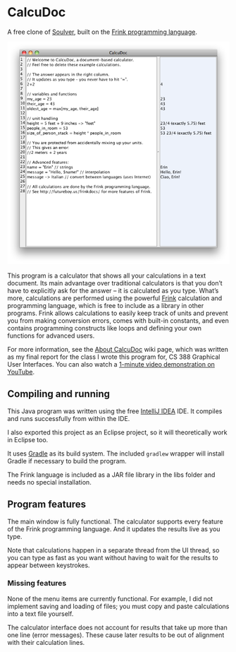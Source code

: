 # CalcuDoc

A free clone of [Soulver](http://www.acqualia.com/soulver/), built on the [Frink programming language](http://futureboy.us/frinkdocs/).

![Main window with sample calculations](screenshots/main%20window%20with%20sample%20calculations.png)

This program is a calculator that shows all your calculations in a text document. Its main advantage over traditional calculators is that you don’t have to explicitly ask for the answer – it is calculated as you type. What’s more, calculations are performed using the powerful [Frink](http://futureboy.us/frinkdocs/) calculation and programming language, which is free to include as a library in other programs. Frink allows calculations to easily keep track of units and prevent you from making conversion errors, comes with built-in constants, and even contains programming constructs like loops and defining your own functions for advanced users.

For more information, see the [About CalcuDoc](https://github.com/roryokane/CalcuDoc/wiki/About-CalcuDoc) wiki page, which was written as my final report for the class I wrote this program for, CS 388 Graphical User Interfaces. You can also watch a [1-minute video demonstration on YouTube](http://youtu.be/Yw_RsvvoU-c).

## Compiling and running

This Java program was written using the free [IntelliJ IDEA](http://www.jetbrains.com/idea/) IDE. It compiles and runs successfully from within the IDE.

I also exported this project as an Eclipse project, so it will theoretically work in Eclipse too.

It uses [Gradle](http://www.gradle.org/) as its build system. The included `gradlew` wrapper will install Gradle if necessary to build the program.

The Frink language is included as a JAR file library in the libs folder and needs no special installation.

## Program features

The main window is fully functional. The calculator supports every feature of the Frink programming language. And it updates the results live as you type.

Note that calculations happen in a separate thread from the UI thread, so you can type as fast as you want without having to wait for the results to appear between keystrokes.

### Missing features

None of the menu items are currently functional. For example, I did not implement saving and loading of files; you must copy and paste calculations into a text file yourself.

The calculator interface does not account for results that take up more than one line (error messages). These cause later results to be out of alignment with their calculation lines.
